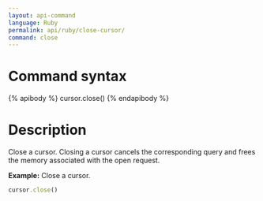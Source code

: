 ```yaml
---
layout: api-command
language: Ruby
permalink: api/ruby/close-cursor/
command: close
---
```


# Command syntax #

{% apibody %}
cursor.close()
{% endapibody %}

# Description #


Close a cursor. Closing a cursor cancels the corresponding query and frees the memory
associated with the open request.

__Example:__ Close a cursor.

```rb
cursor.close()
```
